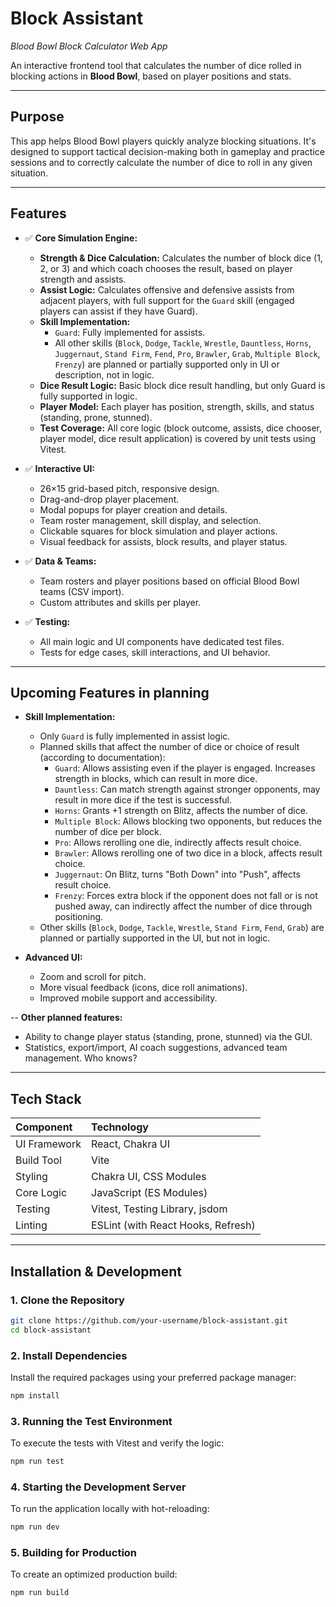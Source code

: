 # Block Assistant

*Blood Bowl Block Calculator Web App*

An interactive frontend tool that calculates the number of dice rolled in blocking actions in **Blood Bowl**, based on player positions and stats.

---

## Purpose

This app helps Blood Bowl players quickly analyze blocking situations. It's designed to support tactical decision-making both in gameplay and practice sessions and to correctly calculate the number of dice to roll in any given situation.

---

## Features

- ✅ **Core Simulation Engine:**
  - **Strength & Dice Calculation:** Calculates the number of block dice (1, 2, or 3) and which coach chooses the result, based on player strength and assists.
  - **Assist Logic:** Calculates offensive and defensive assists from adjacent players, with full support for the `Guard` skill (engaged players can assist if they have Guard).
  - **Skill Implementation:**
    - `Guard`: Fully implemented for assists.
    - All other skills (`Block`, `Dodge`, `Tackle`, `Wrestle`, `Dauntless`, `Horns`, `Juggernaut`, `Stand Firm`, `Fend`, `Pro`, `Brawler`, `Grab`, `Multiple Block`, `Frenzy`) are planned or partially supported only in UI or description, not in logic.
  - **Dice Result Logic:** Basic block dice result handling, but only Guard is fully supported in logic.
  - **Player Model:** Each player has position, strength, skills, and status (standing, prone, stunned).
  - **Test Coverage:** All core logic (block outcome, assists, dice chooser, player model, dice result application) is covered by unit tests using Vitest.

- ✅ **Interactive UI:**
  - 26×15 grid-based pitch, responsive design.
  - Drag-and-drop player placement.
  - Modal popups for player creation and details.
  - Team roster management, skill display, and selection.
  - Clickable squares for block simulation and player actions.
  - Visual feedback for assists, block results, and player status.

- ✅ **Data & Teams:**
  - Team rosters and player positions based on official Blood Bowl teams (CSV import).
  - Custom attributes and skills per player.

- ✅ **Testing:**
  - All main logic and UI components have dedicated test files.
  - Tests for edge cases, skill interactions, and UI behavior.

---

## Upcoming Features in planning

- **Skill Implementation:**
  - Only `Guard` is fully implemented in assist logic.
  - Planned skills that affect the number of dice or choice of result (according to documentation):
    - `Guard`: Allows assisting even if the player is engaged. Increases strength in blocks, which can result in more dice.
    - `Dauntless`: Can match strength against stronger opponents, may result in more dice if the test is successful.
    - `Horns`: Grants +1 strength on Blitz, affects the number of dice.
    - `Multiple Block`: Allows blocking two opponents, but reduces the number of dice per block.
    - `Pro`: Allows rerolling one die, indirectly affects result choice.
    - `Brawler`: Allows rerolling one of two dice in a block, affects result choice.
    - `Juggernaut`: On Blitz, turns "Both Down" into "Push", affects result choice.
    - `Frenzy`: Forces extra block if the opponent does not fall or is not pushed away, can indirectly affect the number of dice through positioning.
  - Other skills (`Block`, `Dodge`, `Tackle`, `Wrestle`, `Stand Firm`, `Fend`, `Grab`) are planned or partially supported in the UI, but not in logic.

- **Advanced UI:**
  - Zoom and scroll for pitch.
  - More visual feedback (icons, dice roll animations).
  - Improved mobile support and accessibility.

-- **Other planned features:**
  - Ability to change player status (standing, prone, stunned) via the GUI.
  - Statistics, export/import, AI coach suggestions, advanced team management. Who knows?

---

## Tech Stack

| Component         | Technology                          |
|:------------------|:------------------------------------|
| UI Framework      | React, Chakra UI                    |
| Build Tool        | Vite                                |
| Styling           | Chakra UI, CSS Modules              |
| Core Logic        | JavaScript (ES Modules)             |
| Testing           | Vitest, Testing Library, jsdom      |
| Linting           | ESLint (with React Hooks, Refresh)  |

---

## Installation & Development

### 1. Clone the Repository

```sh
git clone https://github.com/your-username/block-assistant.git
cd block-assistant
```

### 2. Install Dependencies

Install the required packages using your preferred package manager:

```sh
npm install
```

### 3. Running the Test Environment

To execute the tests with Vitest and verify the logic:

```bash
npm run test
```

### 4. Starting the Development Server

To run the application locally with hot-reloading:

```bash
npm run dev
```

### 5. Building for Production

To create an optimized production build:

```bash
npm run build
